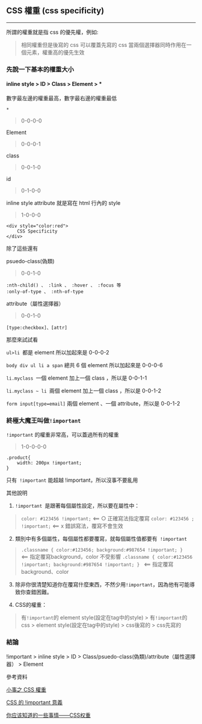 ## CSS 權重 (css specificity)

***
所謂的權重就是指 css 的優先權，例如:

  >相同權重但是後寫的 css 可以覆蓋先寫的 css
  >當兩個選擇器同時作用在一個元素，權重高的優先生效

### 先說一下基本的權重大小

#### inline style > ID > Class > Element > *

數字最左邊的權重最高，數字最右邊的權重最低

`*`
>0-0-0-0

Element
>0-0-0-1

class
>0-0-1-0

id
>0-1-0-0

inline style attribute 就是寫在 html 行內的 style
>1-0-0-0 

```
<div style="color:red">
    CSS Specificity
</div>
```

除了這些還有

psuedo-class(偽類)
>0-0-1-0

```
:nth-child() 、 :link 、 :hover 、 :focus 等
:only-of-type 、 :nth-of-type
```
attribute（屬性選擇器）
>0-0-1-0

```
[type:checkbox]、[attr]
```

那麼來試試看

`ul>li `都是 element 所以加起來是 0-0-0-2

`body div ul li a span` 總共 6 個 element 所以加起來是 0-0-0-6

`li.myclass `一個 element 加上一個 class ，所以是 0-0-1-1

`li.myclass ~ li `兩個 element 加上一個 class ，所以是 0-0-1-2

`form input[type=email]` 兩個 element 、一個 attribute，所以是 0-0-1-2



### 終極大魔王叫做`!important`
`!important` 的權重非常高，可以蓋過所有的權重
>1-0-0-0-0

```
.product{
    width: 200px !important;
}

```
只有` !important` 能超越 !important，所以沒事不要亂用

其他說明

1. `!important `是跟著每個屬性設定，所以要在屬性中：

>`color: #123456 !important;`   <== ○ 正確寫法指定覆寫
>`color: #123456 ; !important;`   <== x 錯誤寫法，覆寫不會生效

2. 類別中有多個屬性，每個屬性都要覆寫，就每個屬性值都要有` !important`

>`.classname { color:#123456; background:#987654 !important; }   `  <==  指定覆寫background，color 不受影響
 >`.classname { color:#123456 !important; background:#987654 !important; } `    <==  指定覆寫background、color

3. 除非你很清楚知道你在覆寫什麼東西，不然少用`!important`，因為他有可能導致你查錯困難。

4. CSS的權重：

>有`!important`的 element style(設定在tag中的style) >  有`!important`的css >  element style(設定在tag中的style) > css後寫的 > css先寫的

### 結論

!important > inline style > ID > Class/psuedo-class(偽類)/attribute（屬性選擇器） > Element

參考資料

[小事之 CSS 權重](https://ithelp.ithome.com.tw/articles/10196454)

[CSS 的 !important 意義](http://n.sfs.tw/content/index/10632)

[你应该知道的一些事情——CSS权重 ](https://www.w3cplus.com/css/css-specificity-things-you-should-know.html)